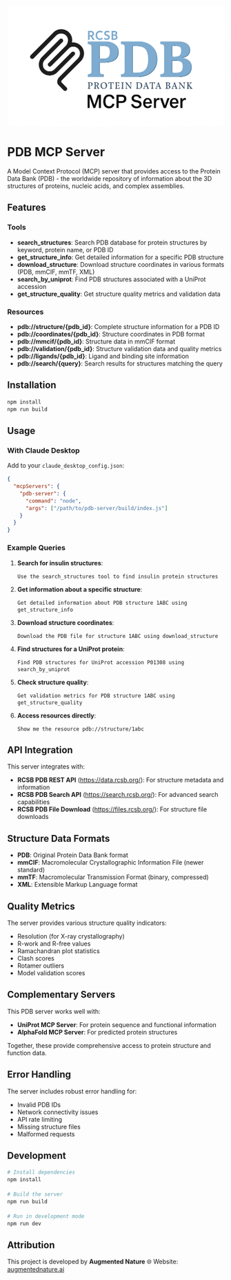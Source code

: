 ![PDB MCP Server Logo](pdb-mcp-server-logo.png)
# PDB MCP Server

A Model Context Protocol (MCP) server that provides access to the Protein Data Bank (PDB) - the worldwide repository of information about the 3D structures of proteins, nucleic acids, and complex assemblies.

## Features

### Tools

- **search_structures**: Search PDB database for protein structures by keyword, protein name, or PDB ID
- **get_structure_info**: Get detailed information for a specific PDB structure
- **download_structure**: Download structure coordinates in various formats (PDB, mmCIF, mmTF, XML)
- **search_by_uniprot**: Find PDB structures associated with a UniProt accession
- **get_structure_quality**: Get structure quality metrics and validation data

### Resources

- **pdb://structure/{pdb_id}**: Complete structure information for a PDB ID
- **pdb://coordinates/{pdb_id}**: Structure coordinates in PDB format
- **pdb://mmcif/{pdb_id}**: Structure data in mmCIF format
- **pdb://validation/{pdb_id}**: Structure validation data and quality metrics
- **pdb://ligands/{pdb_id}**: Ligand and binding site information
- **pdb://search/{query}**: Search results for structures matching the query

## Installation

```bash
npm install
npm run build
```

## Usage

### With Claude Desktop

Add to your `claude_desktop_config.json`:

```json
{
  "mcpServers": {
    "pdb-server": {
      "command": "node",
      "args": ["/path/to/pdb-server/build/index.js"]
    }
  }
}
```

### Example Queries

1. **Search for insulin structures**:

   ```
   Use the search_structures tool to find insulin protein structures
   ```

2. **Get information about a specific structure**:

   ```
   Get detailed information about PDB structure 1ABC using get_structure_info
   ```

3. **Download structure coordinates**:

   ```
   Download the PDB file for structure 1ABC using download_structure
   ```

4. **Find structures for a UniProt protein**:

   ```
   Find PDB structures for UniProt accession P01308 using search_by_uniprot
   ```

5. **Check structure quality**:

   ```
   Get validation metrics for PDB structure 1ABC using get_structure_quality
   ```

6. **Access resources directly**:
   ```
   Show me the resource pdb://structure/1abc
   ```

## API Integration

This server integrates with:

- **RCSB PDB REST API** (https://data.rcsb.org/): For structure metadata and information
- **RCSB PDB Search API** (https://search.rcsb.org/): For advanced search capabilities
- **RCSB PDB File Download** (https://files.rcsb.org/): For structure file downloads

## Structure Data Formats

- **PDB**: Original Protein Data Bank format
- **mmCIF**: Macromolecular Crystallographic Information File (newer standard)
- **mmTF**: Macromolecular Transmission Format (binary, compressed)
- **XML**: Extensible Markup Language format

## Quality Metrics

The server provides various structure quality indicators:

- Resolution (for X-ray crystallography)
- R-work and R-free values
- Ramachandran plot statistics
- Clash scores
- Rotamer outliers
- Model validation scores

## Complementary Servers

This PDB server works well with:

- **UniProt MCP Server**: For protein sequence and functional information
- **AlphaFold MCP Server**: For predicted protein structures

Together, these provide comprehensive access to protein structure and function data.

## Error Handling

The server includes robust error handling for:

- Invalid PDB IDs
- Network connectivity issues
- API rate limiting
- Missing structure files
- Malformed requests

## Development

```bash
# Install dependencies
npm install

# Build the server
npm run build

# Run in development mode
npm run dev
```

## Attribution

This project is developed by **Augmented Nature**
🌐 Website: [augmentednature.ai](https://augmentednature.ai)
